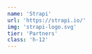 ```yaml
---
name: 'Strapi'
url: 'https://strapi.io/'
img: 'strapi-logo.svg'
tier: 'Partners'
class: 'h-12'
---
```

